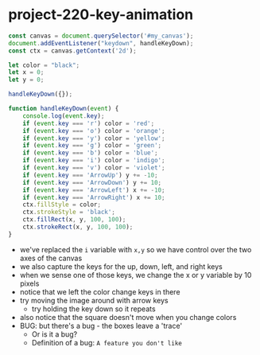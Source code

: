 # project-220-key-animation


```js
const canvas = document.querySelector('#my_canvas');
document.addEventListener("keydown", handleKeyDown);
const ctx = canvas.getContext('2d');

let color = "black";
let x = 0;
let y = 0;

handleKeyDown({});

function handleKeyDown(event) {
    console.log(event.key);
    if (event.key === 'r') color = 'red';
    if (event.key === 'o') color = 'orange';
    if (event.key === 'y') color = 'yellow';
    if (event.key === 'g') color = 'green';
    if (event.key === 'b') color = 'blue';
    if (event.key === 'i') color = 'indigo';
    if (event.key === 'v') color = 'violet';
    if (event.key === 'ArrowUp') y += -10;
    if (event.key === 'ArrowDown') y += 10;
    if (event.key === 'ArrowLeft') x += -10;
    if (event.key === 'ArrowRight') x += 10;
    ctx.fillStyle = color;
    ctx.strokeStyle = 'black';
    ctx.fillRect(x, y, 100, 100);
    ctx.strokeRect(x, y, 100, 100);
}
```

* we've replaced the `i` variable with `x,y` so we have control over the two axes of the canvas
* we also capture the keys for the up, down, left, and right keys
* when we sense one of those keys, we change the x or y variable by 10 pixels
* notice that we left the color change keys in there
* try moving the image around with arrow keys
  - try holding the key down so it repeats
* also notice that the square doesn't move when you change colors
* BUG: but there's a bug - the boxes leave a 'trace'
  - Or is it a bug?
  - Definition of a bug: `A feature you don't like`

